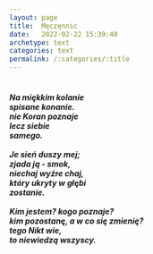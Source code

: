 ```yaml
---
layout: page
title:  Męczęnnic
date:   2022-02-22 15:39:40
archetype: text
categories: text
permalink: /:categories/:title
---
```

<h5>
<p style="text-indent: 6%; ">
<br/>
	Na miękkim kolanie<br/>
	spisane konanie.<br/>
	nie Koran poznaje<br/>
	lecz siebie<br/>
	samego.<br/>
	<br/>
	Je sień duszy mej;<br/>
	zjada ją - smok,<br/>
	niechaj wyżre chaj,<br/>
	który ukryty w głębi<br/>
	zostanie.<br/>
	<br/>
	Kim jestem? kogo poznaje?<br/>
	kim pozostanę, a w co się zmienię?<br/>
	tego Nikt wie,<br/>
	to niewiedzą wszyscy.<br/>
<br/>
